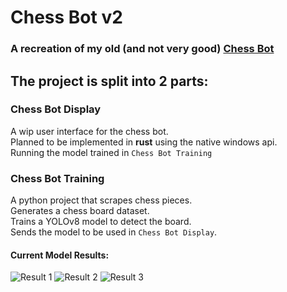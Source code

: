 # Chess Bot v2

### A recreation of my old (and not very good) [Chess Bot](https://github.com/Sw1ndlers/ChessBot)


## The project is split into 2 parts:

### Chess Bot Display  
A wip user interface for the chess bot.  
Planned to be implemented in **rust** using the native windows api.  
Running the model trained in `Chess Bot Training`

### Chess Bot Training
A python project that scrapes chess pieces.  
Generates a chess board dataset.  
Trains a YOLOv8 model to detect the board.  
Sends the model to be used in `Chess Bot Display`.  


#### Current Model Results:

![Result 1](https://github.com/user-attachments/assets/802149c9-bb6a-405f-b0b9-028ec510afc9)
![Result 2](https://github.com/user-attachments/assets/a846574c-3cf1-41e5-a377-92162ace7cda)
![Result 3](https://github.com/user-attachments/assets/8b41357f-ddef-4d85-9f4d-a4d6fb88a717)
